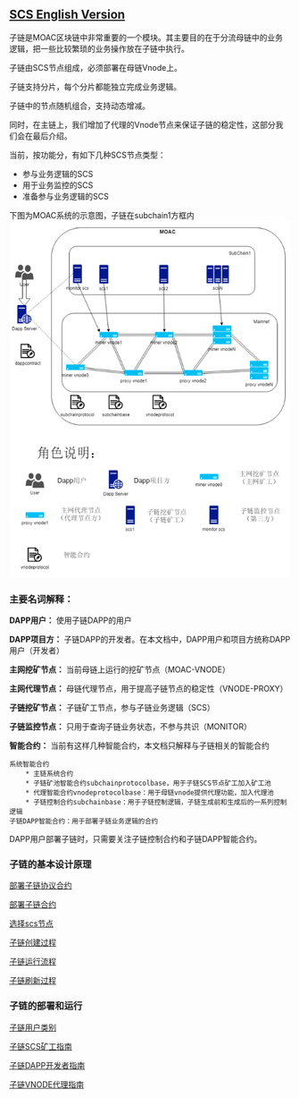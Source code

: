 ## [SCS English Version](https://github.com/MOACChain/moac-core/wiki/SCS)

子链是MOAC区块链中非常重要的一个模块。其主要目的在于分流母链中的业务逻辑，把一些比较繁琐的业务操作放在子链中执行。

子链由SCS节点组成，必须部署在母链Vnode上。

子链支持分片，每个分片都能独立完成业务逻辑。

子链中的节点随机组合，支持动态增减。

同时，在主链上，我们增加了代理的Vnode节点来保证子链的稳定性，这部分我们会在最后介绍。

当前，按功能分，有如下几种SCS节点类型：
* 参与业务逻辑的SCS
* 用于业务监控的SCS
* 准备参与业务逻辑的SCS



下图为MOAC系统的示意图，子链在subchain1方框内
![moac_subchian](image/moac_subchain1.png)

### 主要名词解释：
**DAPP用户：** 使用子链DAPP的用户

**DAPP项目方：** 子链DAPP的开发者。在本文档中，DAPP用户和项目方统称DAPP用户（开发者）

**主网挖矿节点：** 当前母链上运行的挖矿节点（MOAC-VNODE）

**主网代理节点：** 母链代理节点，用于提高子链节点的稳定性（VNODE-PROXY）

**子链挖矿节点：** 子链矿工节点，参与子链业务逻辑（SCS）

**子链监控节点：** 只用于查询子链业务状态，不参与共识（MONITOR）

**智能合约：** 当前有这样几种智能合约，本文档只解释与子链相关的智能合约

	系统智能合约
	    * 主链系统合约
	    * 子链矿池智能合约subchainprotocolbase，用于子链SCS节点矿工加入矿工池
	    * 代理智能合约vnodeprotocolbase：用于母链vnode提供代理功能，加入代理池
	    * 子链控制合约subchainbase：用于子链控制逻辑，子链生成前和生成后的一系列控制逻辑
	子链DAPP智能合约：用于部署子链业务逻辑的合约

DAPP用户部署子链时，只需要关注子链控制合约和子链DAPP智能合约。

### 子链的基本设计原理

[部署子链协议合约](https://github.com/MOACChain/moac-core/wiki/部署子链协议合约)

[部署子链合约](https://github.com/MOACChain/moac-core/wiki/部署子链合约)

[选择scs节点](https://github.com/MOACChain/moac-core/wiki/选择scs节点)

[子链创建过程](https://github.com/MOACChain/moac-core/wiki/子链创建过程)

[子链运行流程](https://github.com/MOACChain/moac-core/wiki/子链运行流程)

[子链刷新过程](https://github.com/MOACChain/moac-core/wiki/子链刷新过程)

### 子链的部署和运行

[子链用户类别](https://github.com/MOACChain/moac-core/wiki/子链用户类别)

[子链SCS矿工指南](https://github.com/MOACChain/moac-core/wiki/SCS矿工指南)

[子链DAPP开发者指南](https://github.com/MOACChain/moac-core/wiki/DAPP开发者指南)

[子链VNODE代理指南](https://github.com/MOACChain/moac-core/wiki/子链VNODE代理指南)
